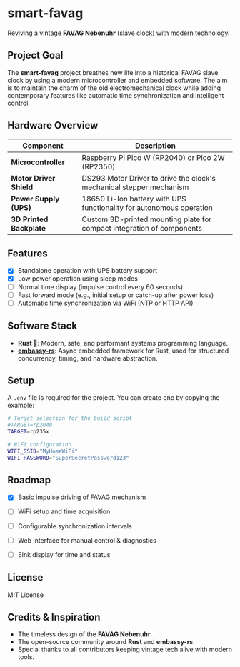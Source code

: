 # smart-favag

Reviving a vintage **FAVAG Nebenuhr** (slave clock) with modern technology.

## Project Goal
The **smart-favag** project breathes new life into a historical FAVAG slave clock by using a modern microcontroller and embedded software. The aim is to maintain the charm of the old electromechanical clock while adding contemporary features like automatic time synchronization and intelligent control.

## Hardware Overview

| Component                     | Description                                                                 |
| ----------------------------- | --------------------------------------------------------------------------- |
| **Microcontroller**           | Raspberry Pi Pico W (RP2040) or Pico 2W (RP2350)                            |
| **Motor Driver Shield**       | DS293 Motor Driver to drive the clock's mechanical stepper mechanism        |
| **Power Supply (UPS)**        | 18650 Li-Ion battery with UPS functionality for autonomous operation        |
| **3D Printed Backplate**      | Custom 3D-printed mounting plate for compact integration of components      |

## Features

- [x] Standalone operation with UPS battery support
- [x] Low power operation using sleep modes
- [ ] Normal time display (impulse control every 60 seconds)
- [ ] Fast forward mode (e.g., initial setup or catch-up after power loss)
- [ ] Automatic time synchronization via WiFi (NTP or HTTP API)

## Software Stack

- **Rust 🦀**: Modern, safe, and performant systems programming language.
- **[embassy-rs](https://embassy.dev/)**: Async embedded framework for Rust, used for structured concurrency, timing, and hardware abstraction.

## Setup

A `.env` file is required for the project. You can create one by copying the example:

```bash
# Target selection for the build script
#TARGET=rp2040
TARGET=rp235x

# WiFi configuration
WIFI_SSID="MyHomeWiFi"
WIFI_PASSWORD="SuperSecretPassword123"
```

## Roadmap

- [x] Basic impulse driving of FAVAG mechanism
- [ ] WiFi setup and time acquisition
- [ ] Configurable synchronization intervals
- [ ] Web interface for manual control & diagnostics
- [ ] EInk display for time and status


## License

MIT License

## Credits & Inspiration

- The timeless design of the **FAVAG Nebenuhr**.
- The open-source community around **Rust** and **embassy-rs**.
- Special thanks to all contributors keeping vintage tech alive with modern tools.
